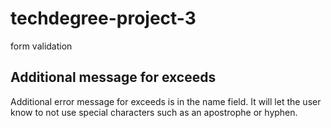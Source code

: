 # techdegree-project-3

form validation

## Additional message for exceeds

Additional error message for exceeds is in the name field. It will let the user know to not use special characters such as an apostrophe or hyphen.
